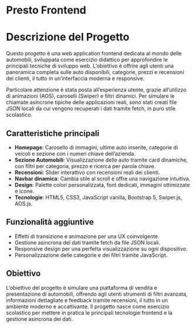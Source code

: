 # Presto Frontend

# Descrizione del Progetto

Questo progetto è una web application frontend dedicata al mondo delle automobili, sviluppata come esercizio didattico per approfondire le principali tecniche di sviluppo web. L’obiettivo è offrire agli utenti una panoramica completa sulle auto disponibili, categorie, prezzi e recensioni dei clienti, il tutto in un’interfaccia moderna e responsive.

Particolare attenzione è stata posta all’esperienza utente, grazie all’utilizzo di animazioni (AOS), caroselli (Swiper) e filtri dinamici. Per simulare le chiamate asincrone tipiche delle applicazioni reali, sono stati creati file JSON locali da cui vengono recuperati i dati tramite fetch, in puro stile scolastico.

## Caratteristiche principali

- **Homepage**: Carosello di immagini, ultime auto inserite, categorie di veicoli e sezione con i numeri chiave dell’azienda.
- **Sezione Automobili**: Visualizzazione delle auto tramite card dinamiche, con filtri per categoria, prezzo e ricerca per parola chiave.
- **Recensioni**: Slider interattivo con recensioni reali dei clienti.
- **Navbar dinamica**: Cambia stile al scroll e offre una navigazione intuitiva.
- **Design**: Palette colori personalizzata, font dedicati, immagini ottimizzate e icone.
- **Tecnologie**: HTML5, CSS3, JavaScript vanilla, Bootstrap 5, Swiper.js, AOS.js.

## Funzionalità aggiuntive

- Effetti di transizione e animazione per una UX coinvolgente.
- Gestione asincrona dei dati tramite fetch da file JSON locali.
- Responsive design per una perfetta visualizzazione su ogni dispositivo.
- Personalizzazione delle categorie e dei filtri tramite JavaScript.

## Obiettivo

L’obiettivo del progetto è simulare una piattaforma di vendita e presentazione di automobili, offrendo agli utenti strumenti di filtri avanzata, informazioni dettagliate e feedback tramite recensioni, il tutto in un ambiente moderno e accattivante. Il progetto nasce come esercizio scolastico per mettere in pratica le principali tecnologie frontend e la gestione asincrona dei dati.